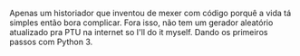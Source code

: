 Apenas um historiador que inventou de mexer com código porquê a vida tá simples então bora complicar. Fora isso, não tem um gerador aleatório atualizado pra PTU na internet so I'll do it myself.
Dando os primeiros passos com Python 3.
